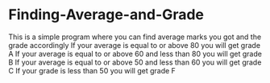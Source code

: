 # Finding-Average-and-Grade
This is a simple program where you can find average marks you got and the grade accordingly
If your average is equal to or above 80 you will get grade A
If your average is equal to or above 60 and less than 80 you will get grade B
If your average is equal to or above 50 and less than 60 you will get grade C
If your grade is less than 50 you will get grade F
